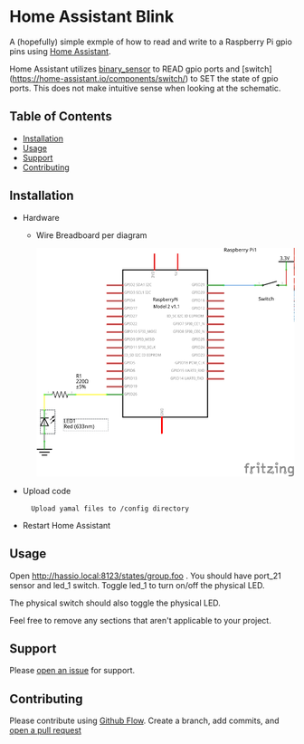 # Home Assistant Blink

A (hopefully) simple exmple of how to read and write to a Raspberry Pi gpio pins using [Home Assistant](https://home-assistant.io/). 

Home Assistant utilizes [binary_sensor](https://home-assistant.io/components/binary_sensor/) to READ gpio ports and [switch] (https://home-assistant.io/components/switch/) to SET the state of gpio ports. This does not make intuitive sense when looking at the schematic.

## Table of Contents

- [Installation](#installation)
- [Usage](#usage)
- [Support](#support)
- [Contributing](#contributing)

## Installation

* Hardware

    * Wire Breadboard per diagram
    
        ![](https://github.com/jkobie/hass_io_blink/blob/master/fritzing/ha_led_schem.png?raw=true)
    
* Upload code
    
        Upload yamal files to /config directory
     
* Restart Home Assistant   

    
## Usage

Open http://hassio.local:8123/states/group.foo .  You should have port_21 sensor and led_1 switch. Toggle led_1 to turn on/off the physical LED.

The physical switch should also toggle the physical LED.

Feel free to remove any sections that aren't applicable to your project.

## Support

Please [open an issue](https://github.com/jkobie/hass_io_blink/issues) for support.

## Contributing

Please contribute using [Github Flow](https://github.com/jkobie/hass_io_blink/). Create a branch, add commits, and [open a pull request](https://github.com/fraction/readme-boilerplate/compare/)
